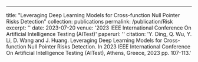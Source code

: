 ---
title: "Leveraging Deep Learning Models for Cross-function Null Pointer Risks Detection"
collection: publications
permalink: /publication/Risk
excerpt: ''
date: 2023-07-20
venue: '2023 IEEE International Conference On Artificial Intelligence Testing (AITest)'
paperurl: ''
citation: 'Y. Ding, Q. Wu, Y. Li, D. Wang and J. Huang. Leveraging Deep Learning Models for Cross-function Null Pointer Risks Detection. In 2023 IEEE International Conference On Artificial Intelligence Testing (AITest), Athens, Greece, 2023 pp. 107-113.'